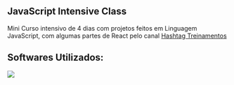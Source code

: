 ## JavaScript Intensive Class
  <p align="left">
    Mini Curso intensivo de 4 dias com projetos feitos em Linguagem JavaScript, com algumas partes de React pelo canal 
   <a href="https://www.youtube.com/@HashtagTreinamentos">Hashtag Treinamentos</a>
  </p>
</div>

<h2 align="left">
  Softwares Utilizados:
</h2>

<img src="https://img.shields.io/badge/Visual_Studio_Code-0078D4?style=for-the-badge&logo=visual%20studio%20code&logoColor=white">
